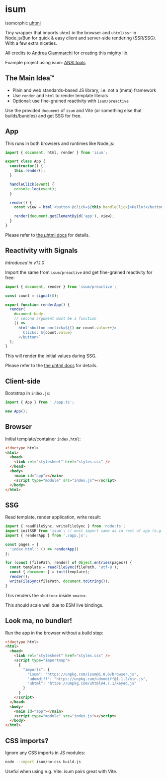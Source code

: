 # isum

isomorphic [µhtml][1]

Tiny wrapper that imports `uhtml` in the browser and `uhtml/ssr` in Node.js/Bun
for quick & easy client and server-side rendering (SSR/SSG). With a few extra
niceties.

All credits to [Andrea Giammarchi][2] for creating this mighty lib.

Example project using isum: [ANSI.tools][3]

## The Main Idea™

- Plain and web standards-based JS library, i.e. not a (meta) framework
- Use `render` and `html` to render template literals
- Optional: use fine-grained reactivity with `isum/preactive`

Use the provided `document` of `isum` and Vite (or something else that
builds/bundles) and get SSG for free.

## App

This runs in both browsers and runtimes like Node.js:

```ts
import { document, html, render } from 'isum';

export class App {
  constructor() {
    this.render();
  }

  handleClick(event) {
    console.log(event);
  }

  render() {
    const view = html`<button @click=${this.handleClick}>Hello!</button>`;

    render(document.getElementById('app'), view);
  }
}
```

Please refer to [the µhtml docs][4] for details.

## Reactivity with Signals

_Introduced in v1.1.0_

Import the same from `isum/preactive` and get fine-grained reactivity for free:

```ts
import { document, render } from 'isum/preactive';

const count = signal(0);

export function renderApp() {
  render(
    document.body,
    // second argument must be a function
    () =>
      html`<button onclick=${() => count.value++}>
        Clicks: ${count.value}
      </button>`
  );
}
```

This will render the initial values during SSG.

Please refer to the [the µhtml docs][5] for details.

## Client-side

Bootstrap in `index.js`:

```ts
import { App } from './app.ts';

new App();
```

## Browser

Initial template/container `index.html`:

```html
<!doctype html>
<html>
  <head>
    <link rel="stylesheet" href="styles.css" />
  </head>
  <body>
    <main id="app"></main>
    <script type="module" src="index.js"></script>
  </body>
</html>
```

## SSG

Read template, render application, write result:

```ts
import { readFileSync, writeFileSync } from 'node:fs';
import initSSR from 'isum'; // must import same as in rest of app (e.g. 'isum/preactive')
import { renderApp } from './app.js';

const pages = {
  'index.html': () => renderApp()
};

for (const [filePath, render] of Object.entries(pages)) {
  const template = readFileSync(filePath, 'utf-8');
  const { document } = init(template);
  render();
  writeFileSync(filePath, document.toString());
}
```

This renders the `<button>` inside `<main>`.

This should scale well due to ESM live bindings.

## Look ma, no bundler!

Run the app in the browser without a build step:

```html
<!doctype html>
<html>
  <head>
    <link rel="stylesheet" href="styles.css" />
    <script type="importmap">
      {
        "imports": {
          "isum": "https://unpkg.com/isum@1.0.0/browser.js",
          "udomdiff": "https://unpkg.com/udomdiff@1.1.2/min.js",
          "uhtml": "https://unpkg.com/uhtml@4.7.1/keyed.js"
        }
      }
    </script>
  </head>
  <body>
    <main id="app"></main>
    <script type="module" src="index.js"></script>
  </body>
</html>
```

## CSS imports?

Ignore any CSS imports in JS modules:

```sh
node --import isum/no-css build.js
```

Useful when using e.g. Vite. isum pairs great with Vite.

[1]: https://github.com/WebReflection/uhtml
[2]: https://github.com/WebReflection
[3]: https://github.com/webpro/ANSI.tools
[4]: https://webreflection.github.io/uhtml/
[5]: https://webreflection.github.io/uhtml/#reactivity
